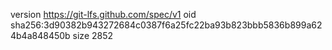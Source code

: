 version https://git-lfs.github.com/spec/v1
oid sha256:3d90382b943272684c0387f6a25fc22ba93b823bbb5836b899a624b4a848450b
size 2852
